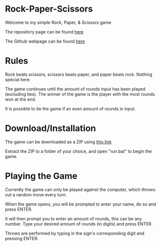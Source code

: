 # Rock-Paper-Scissors
Welcome to my simple Rock, Paper, & Scissors game

The repository page can be found <a href="https://github.com/JDBrendel159/Rock-Paper-Scissors">here</a>

The Github webpage can be found <a href="http://jdbrendel159.github.io/Rock-Paper-Scissors/">here</a>

# Rules
Rock beats scissors, scissors beats paper, and paper beats rock.  Nothing special here.

The game continues until the amount of rounds input has been played (excluding ties).
The winner of the game is the player with the most rounds won at the end.

It is possible to tie the game if an even amount of rounds is input. 

# Download/Installation
The game can be downloaded as a ZIP using <a href="https://github.com/JDBrendel159/Rock-Paper-Scissors/archive/master.zip">this link</a>

Extract the ZIP to a folder of your choice, and open "run.bat" to begin the game.

# Playing the Game
Currently the game can only be played against the computer, which throws out a random move every turn.

When the game opens, you will be prompted to enter your name, do so and press ENTER.

It will then prompt you to enter an amount of rounds, this can be any number.
Type your desired amount of rounds (in digits) and press ENTER.

Throws are performed by typing in the sign's corresponding digit and pressing ENTER.

